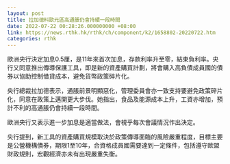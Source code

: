 ```yaml
---
layout: post
title: 拉加德料歐元區高通脹仍會持續一段時間
date: 2022-07-22 00:28:26.000000000 +08:00
link: https://news.rthk.hk/rthk/ch/component/k2/1658802-20220722.htm
categories: rthk
---
```


歐洲央行決定加息0.5厘，是11年來首次加息，存款利率升至零，結束負利率。央行又同意推出傳導保護工具，即是新的資產購買計劃，將會購入高負債成員國的債券以協助控制借貸成本，避免貨幣政策碎片化。

央行總裁拉加德表示，通脹前景明顯惡化，管理委員會亦一致支持要避免政策碎片化，同意在政策上邁開更大步伐。她指出，食品及能源成本上升，工資亦增加，預計不利的高通脹仍會持續一段時間。

歐洲央行又表示進一步加息是適當做法，會視乎每次會議情況作出決定。

央行提到，新工具的資產購買規模取決於政策傳導面臨的風險嚴重程度，目標主要是公營機構債券，期限1至10年，合資格成員國需要達到一定條件，包括遵守歐盟財政規則，宏觀經濟亦未有出現嚴重失衡。
